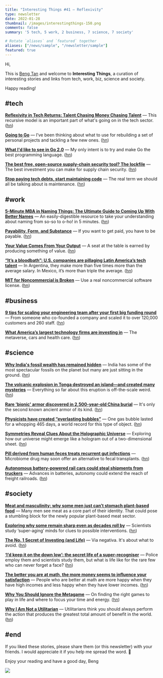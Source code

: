 ```yaml
---
title: "Interesting Things #41 — Reflexivity"
type: newsletter
date: 2022-01-28
thumbnail: /images/interestingthings-150.png
comments: false
summary: '5 tech, 5 work, 2 business, 7 science, 7 society'

# Rotate `aliases` and `featured` together
aliases: ["/news/sample", "/newsletter/sample"]
featured: true
---
```


Hi,

This is [Beng Tan](https://bengtan.com/about/) and welcome to **Interesting Things**, a curation of interesting stories and links from tech, work, biz, science and society.

Happy reading!


## #tech

**[Reflexivity in Tech Returns: Talent Chasing Money Chasing Talent](https://www.thediff.co/p/reflexivity-in-tech-returns-talent?utm_source=bengtan.com/interesting-things/041)** — This recursive model is an important part of what's going on in the tech sector. ([hn](https://news.ycombinator.com/item?id=30024561))

**[Going to Go](https://taoofmac.com/space/blog/2022/01/21/2230?utm_source=bengtan.com/interesting-things/041)** — I’ve been thinking about what to use for rebuilding a set of personal projects and tackling a few new ones. ([hn](https://news.ycombinator.com/item?id=30030911))

**[What I'd like to see in Go 2.0](https://www.sethvargo.com/what-id-like-to-see-in-go-2/?utm_source=bengtan.com/interesting-things/041)** — My only intent is to try and make Go the best programming language. ([hn](https://news.ycombinator.com/item?id=29960402))

**[The best free, open-source supply-chain security tool? The lockfile](https://r2c.dev/blog/2022/the-best-free-open-source-supply-chain-tool-the-lockfile/?utm_source=bengtan.com/interesting-things/041)** — The best investment you can make for supply chain security. ([hn](https://news.ycombinator.com/item?id=30026954))

**[Stop paying tech debts, start maintaining code](https://blog.testdouble.com/posts/2022-01-20-stop-paying-debts-start-maintaining-code/?utm_source=bengtan.com/interesting-things/041)** — The real term we should all be talking about is maintenance. ([hn](https://news.ycombinator.com/item?id=30012967))


## #work

**[5-Minute MBA in Naming Things: The Ultimate Guide to Coming Up With Better Names](https://www.artlapinsch.com/naming-mba/?utm_source=bengtan.com/interesting-things/041)** — An easily-digestible resource to take your understanding about naming from so-so to o-ho! in 5 minutes. ([hn](https://news.ycombinator.com/item?id=30035142))

**[Payability, Form, and Substance](https://writing.kemitchell.com/2022/01/18/Payability-Form-Substance.html?utm_source=bengtan.com/interesting-things/041)** — If you want to get paid, you have to be payable. ([hn](https://news.ycombinator.com/item?id=29987221))

**[Your Value Comes From Your Output](https://danielmiessler.com/blog/your-value-comes-from-your-output/?utm_source=bengtan.com/interesting-things/041)** — A seat at the table is earned by producing something of value. ([hn](https://news.ycombinator.com/item?id=30026363))

**[“It’s a bloodbath”: U.S. companies are pillaging Latin America’s tech talent](https://restofworld.org/2022/latin-america-startup-developer-scarcity/?utm_source=bengtan.com/interesting-things/041)** — In Argentina, they make more than five times more than the average salary. In Mexico, it’s more than triple the average. ([hn](https://news.ycombinator.com/item?id=30032438))

**[MIT for Noncommercial is Broken](https://writing.kemitchell.com/2022/01/21/MIT-for-Noncommercial.html?utm_source=bengtan.com/interesting-things/041)** — Use a real noncommercial software license. ([hn](https://news.ycombinator.com/item?id=30038130))


## #business

**[9 tips for scaling your engineering team after your first big funding round](https://medium.com/point-nine-news/9-tips-for-scaling-your-engineering-team-after-your-first-big-funding-round-6cf508c1fa77?utm_source=bengtan.com/interesting-things/041)** — From someone who co-founded a company and scaled it to over 120,000 customers and 260 staff. ([hn](https://news.ycombinator.com/item?id=30022969))

**[What America’s largest technology firms are investing in](https://www.economist.com/briefing/2022/01/22/what-americas-largest-technology-firms-are-investing-in?utm_source=bengtan.com/interesting-things/041)** — The metaverse, cars and health care. ([hn](https://news.ycombinator.com/item?id=30011210))


## #science

**[Why India's fossil wealth has remained hidden](https://www.bbc.com/future/article/20220113-why-indias-fossil-wealth-has-remained-hidden?utm_source=bengtan.com/interesting-things/041)** — India has some of the most spectacular fossils on the planet but many are just sitting in the ground. ([hn](https://news.ycombinator.com/item?id=30068667))

**[The volcanic explosion in Tonga destroyed an island—and created many mysteries](https://www.nationalgeographic.com/science/article/volcanic-explosion-in-tonga-created-many-mysteries?utm_source=bengtan.com/interesting-things/041)** — Everything so far about this eruption is off-the-scale weird. ([hn](https://news.ycombinator.com/item?id=30029963))

**[Rare 'bionic' armor discovered in 2,500-year-old China burial](https://www.livescience.com/rare-leather-armor-found-china-burial?utm_source=bengtan.com/interesting-things/041)** — It's only the second known ancient armor of its kind. ([hn](https://news.ycombinator.com/item?id=30026112))

**[Physicists have created “everlasting bubbles”](https://arstechnica.com/science/2022/01/physicists-have-created-everlasting-bubbles/?utm_source=bengtan.com/interesting-things/041)** — One gas bubble lasted for a whopping 465 days, a world record for this type of object. ([hn](https://news.ycombinator.com/item?id=30023413))

**[Symmetries Reveal Clues About the Holographic Universe](https://www.quantamagazine.org/symmetries-reveal-clues-about-the-holographic-universe-20220112/?utm_source=bengtan.com/interesting-things/041)** — Exploring how our universe might emerge like a hologram out of a two-dimensional sheet. ([hn](https://news.ycombinator.com/item?id=30032760))

**[Pill derived from human feces treats recurrent gut infections](https://www.science.org/content/article/pill-derived-human-feces-treats-recurrent-gut-infections?utm_source=bengtan.com/interesting-things/041)** — Microbiome drug may soon offer an alternative to fecal transplants. ([hn](https://news.ycombinator.com/item?id=30026233))

**[Autonomous battery-powered rail cars could steal shipments from truckers](https://arstechnica.com/cars/2022/01/moving-more-with-less-freight-startup-bets-on-autonomous-electric-rail-cars/?utm_source=bengtan.com/interesting-things/041)** — Advances in batteries, autonomy could extend the reach of freight railroads. ([hn](https://news.ycombinator.com/item?id=30022878))


## #society

**[Meat and masculinity: why some men just can’t stomach plant-based food](https://theconversation.com/meat-and-masculinity-why-some-men-just-cant-stomach-plant-based-food-174785?utm_source=bengtan.com/interesting-things/041)** — Many men see meat as a core part of their identity. That could pose a stumbling block for the newly popular plant-based meat sector.

**[Exploring why some remain sharp even as decades roll by](https://news.harvard.edu/gazette/story/2022/01/exploring-why-some-remain-sharp-even-as-decades-roll-by/?utm_source=bengtan.com/interesting-things/041)** — Scientists study ‘super-aging’ minds for clues to possible interventions. ([hn](https://news.ycombinator.com/item?id=30037770))

**[The No. 1 Secret of Investing (and Life)](https://americanconsequences.com/dan-ferris-the-number-one-secret-of-investing/?utm_source=bengtan.com/interesting-things/041)** — Via negativa. It's about what to avoid. ([hn](https://news.ycombinator.com/item?id=30038483))

**[‘I’d keep it on the down low’: the secret life of a super-recogniser](https://www.theguardian.com/society/2022/jan/16/id-keep-it-on-the-down-low-the-secret-life-of-a-super-recogniser?utm_source=bengtan.com/interesting-things/041)** — Police employ them and scientists study them, but what is life like for the rare few who can never forget a face? ([hn](https://news.ycombinator.com/item?id=30026538))

**[The better you are at math, the more money seems to influence your satisfaction](https://theconversation.com/the-better-you-are-at-math-the-more-money-seems-to-influence-your-satisfaction-173720?utm_source=bengtan.com/interesting-things/041)** — People who are better at math are more happy when they have high incomes and less happy when they have lower incomes. ([hn](https://news.ycombinator.com/item?id=30036163))

**[Why You Should Ignore the Metagame](https://ofdollarsanddata.com/why-you-should-ignore-the-metagame/?utm_source=bengtan.com/interesting-things/041)** — On finding the right games to play in life and where to focus your time and energy. ([hn](https://news.ycombinator.com/item?id=30031577))

**[Why I Am Not a Utilitarian](https://fakenous.net/?p=2757&utm_source=bengtan.com/interesting-things/041)** — Utilitarians think you should always perform the action that produces the greatest total amount of benefit in the world. ([hn](https://news.ycombinator.com/item?id=30043921))


## #end

If you liked these stories, please share them (or this newsletter) with your friends. I would appreciate it if you help me spread the word. 🙏

Enjoy your reading and have a good day,
Beng

![](https://bengtan.com/images/portrait-40.png)

